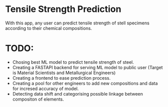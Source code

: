 # Tensile Strength Prediction
With this app, any user can predict tensile strength of stell specimens according to their chemical compositions.

# TODO:
  - Chosing best ML model to predict tensile strength of steel.
  - Creating a FASTAPI backend for serving ML model to public user (Target is Material Scientists and Metallurgical Engineers)
  - Creating a frontend to ease prediction process.
  - Creating a pool for other engineers to add new compositions and data for incresed accuracy of model.
  - Detecting data shift and categorising possible linkage between compositon of elements.

